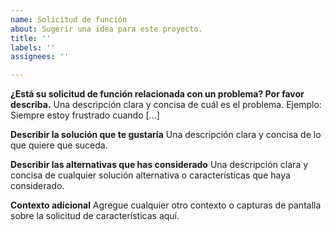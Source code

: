 ```yaml
---
name: Solicitud de función
about: Sugerir una idea para este proyecto.
title: ''
labels: ''
assignees: ''

---
```


**¿Está su solicitud de función relacionada con un problema? Por favor describa.**
Una descripción clara y concisa de cuál es el problema. Ejemplo: Siempre estoy frustrado cuando [...]

**Describir la solución que te gustaría**
Una descripción clara y concisa de lo que quiere que suceda.

**Describir las alternativas que has considerado**
Una descripción clara y concisa de cualquier solución alternativa o características que haya considerado.

**Contexto adicional**
Agregue cualquier otro contexto o capturas de pantalla sobre la solicitud de características aquí.

